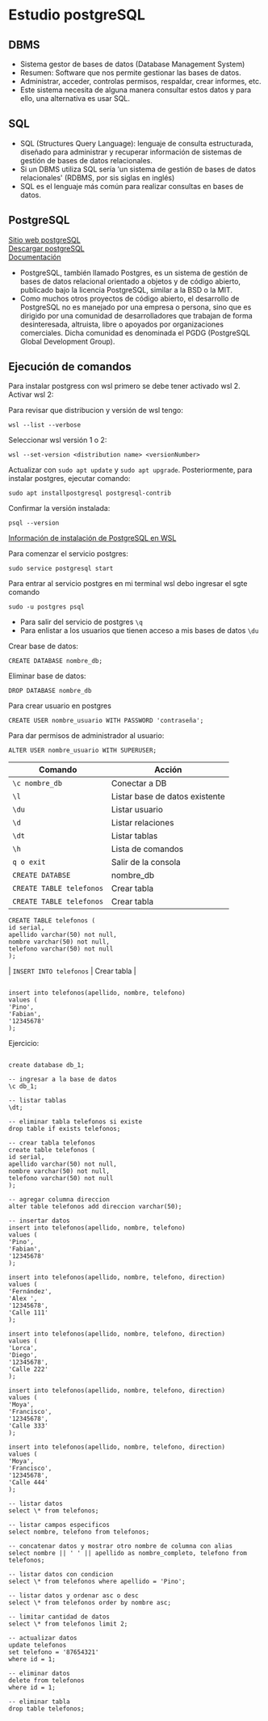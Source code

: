 # Estudio postgreSQL

## DBMS

- Sistema gestor de bases de datos (Database Management System)
- Resumen: Software que nos permite gestionar las bases de datos.
- Administrar, acceder, controlas permisos, respaldar, crear informes, etc.
- Este sistema necesita de alguna manera consultar estos datos y para ello, una alternativa es usar SQL.

## SQL

- SQL (Structures Query Language): lenguaje de consulta estructurada, diseñado para administrar y recuperar información de sistemas de gestión de bases de datos relacionales.
- Si un DBMS utiliza SQL sería 'un sistema de gestión de bases de datos relacionales' (RDBMS, por sis siglas en inglés)
- SQL es el lenguaje más común para realizar consultas en bases de datos.

## PostgreSQL

[Sitio web postgreSQL](https://www.postgresql.org/)
<br />
[Descargar postgreSQL](https://www.postgresql.org/download/)
<br />
[Documentación](https://www.postgresql.org/docs/)

- PostgreSQL, también llamado Postgres, es un sistema de gestión de bases de datos relacional orientado
  a objetos y de código abierto, publicado bajo la licencia PostgreSQL, similar a la BSD o la MIT.
- Como muchos otros proyectos de código abierto, el desarrollo de PostgreSQL no es manejado por una
  empresa o persona, sino que es dirigido por una comunidad de desarrolladores que trabajan de forma
  desinteresada, altruista, libre o apoyados por organizaciones comerciales. Dicha comunidad es
  denominada el PGDG (PostgreSQL Global Development Group).

## Ejecución de comandos

Para instalar postgress con wsl primero se debe tener activado wsl 2. Activar wsl 2:

Para revisar que distribucion y versión de wsl tengo:

```
wsl --list --verbose
```

Seleccionar wsl versión 1 o 2:

```
wsl --set-version <distribution name> <versionNumber>
```

Actualizar con `sudo apt update` y `sudo apt upgrade`. Posteriormente, para instalar postgres, ejecutar comando:

```
sudo apt installpostgresql postgresql-contrib
```

Confirmar la versión instalada:

```
psql --version
```

[Información de instalación de PostgreSQL en WSL](https://learn.microsoft.com/en-us/windows/wsl/tutorials/wsl-database)

Para comenzar el servicio postgres:

```
sudo service postgresql start
```

Para entrar al servicio postgres en mi terminal wsl debo ingresar el sgte comando

```
sudo -u postgres psql
```

- Para salir del servicio de postgres `\q`
- Para enlistar a los usuarios que tienen acceso a mis bases de datos `\du`

Crear base de datos:

```
CREATE DATABASE nombre_db;
```

Eliminar base de datos:

```
DROP DATABASE nombre_db
```

Para crear usuario en postgres

```
CREATE USER nombre_usuario WITH PASSWORD 'contraseña';
```

Para dar permisos de administrador al usuario:

```
ALTER USER nombre_usuario WITH SUPERUSER;
```

| Comando                  | Acción                         |
| ------------------------ | ------------------------------ |
| `\c nombre_db`           | Conectar a DB                  |
| `\l`                     | Listar base de datos existente |
| `\du`                    | Listar usuario                 |
| `\d`                     | Listar relaciones              |
| `\dt`                    | Listar tablas                  |
| `\h`                     | Lista de comandos              |
| `q o exit`               | Salir de la consola            |
| `CREATE DATABSE`         | nombre_db                      |
| `CREATE TABLE telefonos` | Crear tabla                    |
| `CREATE TABLE telefonos` | Crear tabla                    |

```
CREATE TABLE telefonos (
id serial,
apellido varchar(50) not null,
nombre varchar(50) not null,
telefono varchar(50) not null
);

```

| `INSERT INTO telefonos` | Crear tabla |

```

insert into telefonos(apellido, nombre, telefono)
values (
'Pino',
'Fabian',
'12345678'
);

```

Ejercicio:

```

create database db_1;

-- ingresar a la base de datos
\c db_1;

-- listar tablas
\dt;

-- eliminar tabla telefonos si existe
drop table if exists telefonos;

-- crear tabla telefonos
create table telefonos (
id serial,
apellido varchar(50) not null,
nombre varchar(50) not null,
telefono varchar(50) not null
);

-- agregar columna direccion
alter table telefonos add direccion varchar(50);

-- insertar datos
insert into telefonos(apellido, nombre, telefono)
values (
'Pino',
'Fabian',
'12345678'
);

insert into telefonos(apellido, nombre, telefono, direction)
values (
'Fernández',
'Alex ',
'12345678',
'Calle 111'
);

insert into telefonos(apellido, nombre, telefono, direction)
values (
'Lorca',
'Diego',
'12345678',
'Calle 222'
);

insert into telefonos(apellido, nombre, telefono, direction)
values (
'Moya',
'Francisco',
'12345678',
'Calle 333'
);

insert into telefonos(apellido, nombre, telefono, direction)
values (
'Moya',
'Francisco',
'12345678',
'Calle 444'
);

-- listar datos
select \* from telefonos;

-- listar campos especificos
select nombre, telefono from telefonos;

-- concatenar datos y mostrar otro nombre de columna con alias
select nombre || ' ' || apellido as nombre_completo, telefono from telefonos;

-- listar datos con condicion
select \* from telefonos where apellido = 'Pino';

-- listar datos y ordenar asc o desc
select \* from telefonos order by nombre asc;

-- limitar cantidad de datos
select \* from telefonos limit 2;

-- actualizar datos
update telefonos
set telefono = '87654321'
where id = 1;

-- eliminar datos
delete from telefonos
where id = 1;

-- eliminar tabla
drop table telefonos;

```
